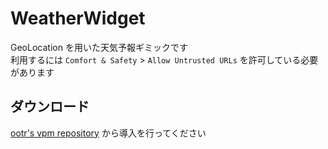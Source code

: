 # WeatherWidget
GeoLocation を用いた天気予報ギミックです  
利用するには `Comfort & Safety` > `Allow Untrusted URLs` を許可している必要があります  

## ダウンロード
[ootr's vpm repository](/docs/vpm) から導入を行ってください

